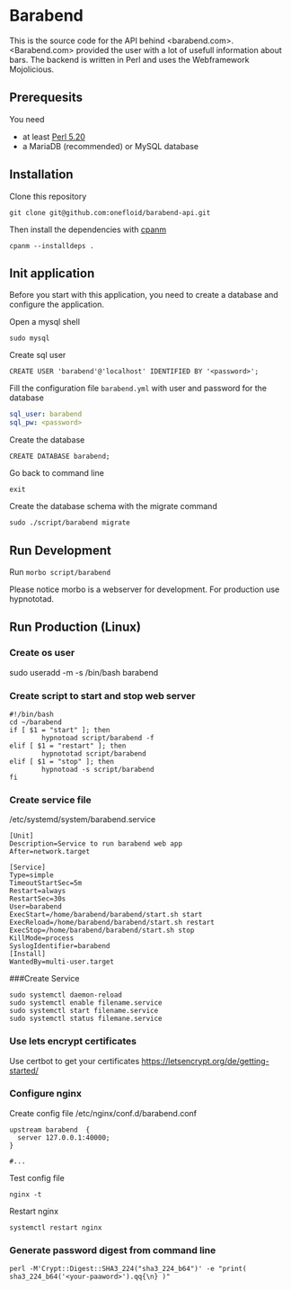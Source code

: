# Barabend

This is the source code for the API behind <barabend.com>. <Barabend.com> provided the user with a lot of usefull information about bars.
The backend is written in Perl and uses the Webframework Mojolicious.


## Prerequesits

You need 
* at least [Perl 5.20](https://perl.org)
* a MariaDB (recommended) or MySQL database

## Installation

Clone this repository

```
git clone git@github.com:onefloid/barabend-api.git
```

Then install the dependencies with [cpanm](https://metacpan.org/pod/cpanm)

```
cpanm --installdeps .
```

## Init application

Before you start with this application, you need to create a database and
configure the application.

Open a mysql shell

```
sudo mysql
```

Create sql user

```
CREATE USER 'barabend'@'localhost' IDENTIFIED BY '<password>';
```

Fill the configuration file  `barabend.yml` with user and password for the database

```yaml
sql_user: barabend
sql_pw: <password>
```

Create the database

```
CREATE DATABASE barabend;
```

Go back to command line

```
exit
```

Create the database schema with the migrate command

```
sudo ./script/barabend migrate
```

## Run Development

Run `morbo script/barabend`

Please notice morbo is a webserver for development. For production use hypnototad. 

## Run Production (Linux)

### Create os user
sudo useradd -m -s /bin/bash barabend

### Create script to start and stop web server
```
#!/bin/bash
cd ~/barabend
if [ $1 = "start" ]; then
        hypnotoad script/barabend -f
elif [ $1 = "restart" ]; then
        hypnototad script/barabend
elif [ $1 = "stop" ]; then
        hypnotoad -s script/barabend
fi
```

### Create service file
/etc/systemd/system/barabend.service

```
[Unit]
Description=Service to run barabend web app
After=network.target

[Service]
Type=simple
TimeoutStartSec=5m
Restart=always
RestartSec=30s
User=barabend
ExecStart=/home/barabend/barabend/start.sh start
ExecReload=/home/barabend/barabend/start.sh restart
ExecStop=/home/barabend/barabend/start.sh stop
KillMode=process
SyslogIdentifier=barabend
[Install]
WantedBy=multi-user.target

```
###Create Service

```
sudo systemctl daemon-reload
sudo systemctl enable filename.service
sudo systemctl start filename.service
sudo systemctl status filemane.service
```

### Use lets encrypt certificates
Use certbot to get your certificates
https://letsencrypt.org/de/getting-started/

### Configure nginx
Create config file 
 /etc/nginx/conf.d/barabend.conf
```
upstream barabend  {
  server 127.0.0.1:40000;
}

#...

```

Test config file
```
nginx -t
```

Restart nginx
```
systemctl restart nginx
```

### Generate password digest from command line

```
perl -M'Crypt::Digest::SHA3_224("sha3_224_b64")' -e "print( sha3_224_b64('<your-paaword>').qq{\n} )"
```